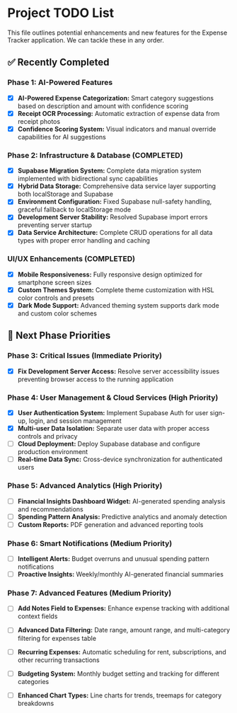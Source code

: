 # Project TODO List

This file outlines potential enhancements and new features for the Expense Tracker application. We can tackle these in any order.

## ✅ Recently Completed

### Phase 1: AI-Powered Features
*   [X] **AI-Powered Expense Categorization:** Smart category suggestions based on description and amount with confidence scoring
*   [X] **Receipt OCR Processing:** Automatic extraction of expense data from receipt photos
*   [X] **Confidence Scoring System:** Visual indicators and manual override capabilities for AI suggestions

### Phase 2: Infrastructure & Database (COMPLETED)
*   [X] **Supabase Migration System:** Complete data migration system implemented with bidirectional sync capabilities
*   [X] **Hybrid Data Storage:** Comprehensive data service layer supporting both localStorage and Supabase
*   [X] **Environment Configuration:** Fixed Supabase null-safety handling, graceful fallback to localStorage mode
*   [X] **Development Server Stability:** Resolved Supabase import errors preventing server startup
*   [X] **Data Service Architecture:** Complete CRUD operations for all data types with proper error handling and caching

### UI/UX Enhancements (COMPLETED) 
*   [X] **Mobile Responsiveness:** Fully responsive design optimized for smartphone screen sizes
*   [X] **Custom Themes System:** Complete theme customization with HSL color controls and presets
*   [X] **Dark Mode Support:** Advanced theming system supports dark mode and custom color schemes

## 🚀 Next Phase Priorities

### Phase 3: Critical Issues (Immediate Priority)

*   [X] **Fix Development Server Access:** Resolve server accessibility issues preventing browser access to the running application

### Phase 4: User Management & Cloud Services (High Priority)

*   [X] **User Authentication System:** Implement Supabase Auth for user sign-up, login, and session management
*   [X] **Multi-user Data Isolation:** Separate user data with proper access controls and privacy
*   [ ] **Cloud Deployment:** Deploy Supabase database and configure production environment
*   [ ] **Real-time Data Sync:** Cross-device synchronization for authenticated users

### Phase 5: Advanced Analytics (High Priority)

*   [ ] **Financial Insights Dashboard Widget:** AI-generated spending analysis and recommendations
*   [ ] **Spending Pattern Analysis:** Predictive analytics and anomaly detection
*   [ ] **Custom Reports:** PDF generation and advanced reporting tools

### Phase 6: Smart Notifications (Medium Priority)

*   [ ] **Intelligent Alerts:** Budget overruns and unusual spending pattern notifications
*   [ ] **Proactive Insights:** Weekly/monthly AI-generated financial summaries

### Phase 7: Advanced Features (Medium Priority)

*   [ ] **Add Notes Field to Expenses:** Enhance expense tracking with additional context fields
*   [ ] **Advanced Data Filtering:** Date range, amount range, and multi-category filtering for expenses table
*   [ ] **Recurring Expenses:** Automatic scheduling for rent, subscriptions, and other recurring transactions
*   [ ] **Budgeting System:** Monthly budget setting and tracking for different categories
*   [ ] **Enhanced Chart Types:** Line charts for trends, treemaps for category breakdowns



